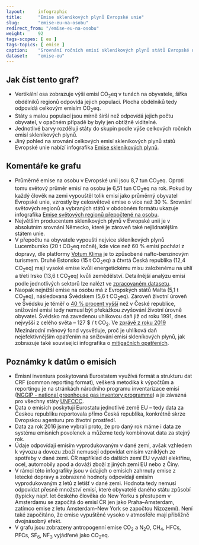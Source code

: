 ```yaml
---
layout:     infographic
title:      "Emise skleníkových plynů Evropské unie"
slug:       "emise-eu-na-osobu"
redirect_from: "/emise-eu-na-osobu"
weight:     92
tags-scopes: [ eu ]
tags-topics: [ emise ]
caption:    "Srovnání ročních emisí skleníkových plynů států Evropské unie, vyjádřeno na obyvatele i za celou populaci."
dataset:    "emise-eu"
---
```


## Jak číst tento graf?

* Vertikální osa zobrazuje výši emisí <glossary id="co2eq">CO<sub>2</sub>eq</glossary> v tunách na obyvatele, šířka obdélníků regionů odpovídá jejich populaci. Plocha obdélníků tedy odpovídá celkovým emisím CO<sub>2</sub>eq.
* Státy s malou populací jsou mírně širší než odpovídá jejich počtu obyvatel, v opačném případě by byly jen obtížně viditelné.
* Jednotlivé barvy rozdělují státy do skupin podle výše celkových ročních emisí skleníkových plynů.
* Jiný pohled na srovnání celkových emisí skleníkových plynů států Evropské unie nabízí infografika [Emise skleníkových plynů](/infografiky/emise-eu).

## Komentáře ke grafu

* Průměrné emise na osobu v Evropské unii jsou 8,7 tun CO<sub>2</sub>eq. Oproti tomu světový průměr emisí na osobu je 6,51 tun CO<sub>2</sub>eq na rok. Pokud by každý člověk na zemi vypouštěl tolik emisí jako průměrný obyvatel Evropské unie, vzrostly by celosvětové emise o více než 30 %. Srovnání světových regionů a vybraných států v obdobném formátu ukazuje infografika [Emise světových regionů přepočtené na osobu](/infografiky/emise-svet-na-osobu).
* Největším producentem skleníkových plynů v Evropské unii je v absolutním srovnání Německo, které je zároveň také nejlidnatějším státem unie.
* V přepočtu na obyvatele vypouští nejvíce skleníkových plynů Lucembursko (20 t CO<sub>2</sub>eq ročně), kde více než 60 % emisí pochází z dopravy, dle platformy [Votum Klima](https://today.rtl.lu/news/luxembourg/a/1184731.html) je to způsobené nafto-benzínovým turismem. Druhé Estonsko (15 t CO<sub>2</sub>eq) a čtvrtá Česká republika (12,4 CO<sub>2</sub>eq) mají vysoké emise kvůli energetickému mixu založenému na uhlí a třetí Irsko (13,6 t CO<sub>2</sub>eq) kvůli zemědělství. Detailnější analýzu emisí podle jednotlivých sektorů lze nalézt ve [zpracovaném datasetu](https://docs.google.com/spreadsheets/d/1KNL5d1CwLsLc8INquN7z5ABdr52APEsDjEsUcYGh_Mk/edit#gid=979818322).
* Naopak nejnižší emise na osobu má z Evropských států Malta (5,1 t CO<sub>2</sub>eq), následovaná Švédskem (5,6 t CO<sub>2</sub>eq). Zároveň životní úroveň ve Švédsku je téměř o [40 % procent vyšší](https://en.wikipedia.org/wiki/List_of_countries_by_GDP_(PPP)_per_capita) než v České republice, snižování emisí tedy nemusí být překážkou zvyšování životní úrovně obyvatel. Švédsko má zavedenou uhlíkovou daň již od roku 1991, dnes nejvyšší z celého světa – 127 $ / t CO<sub>2</sub>. Ve [zprávě z roku 2019](/studie/2019_mitigacni-opatreni-mmf) Mezinárodní měnový fond vysvětluje, proč je uhlíková daň nejefektivnějším opatřením na snižování emisí skleníkových plynů, jak zobrazuje také související infografika o [mitigačních opatřeních](/infografiky/mitigacni-opatreni-mmf).

## Poznámky k datům o emisích

* Emisní inventura poskytovaná Eurostatem využívá formát a strukturu dat CRF (common reporting format), veškerá metodika k výpočtům a reportingu je na stránkách národního programu inventarizace emisí ([NGGIP - national greenhouse gas inventory programme](https://www.ipcc-nggip.iges.or.jp/)) a je závazná pro všechny státy [UNFCCC](https://cs.wikipedia.org/wiki/R%C3%A1mcov%C3%A1_%C3%BAmluva_OSN_o_zm%C4%9Bn%C4%9B_klimatu).
* Data o emisích poskytují Eurostatu jednotlivé země EU – tedy data za Českou republiku reportovala přímo Česká republika, konkrétně skrze Evropskou agenturu pro životní prostředí.
* Data za rok 2016 jsme vybrali proto, že pro daný rok máme i data ze systému emisních povolenek a můžeme tedy kombinovat data za stejný rok.
* Údaje odpovídají emisím vyprodukovaným v dané zemi, avšak vzhledem k vývozu a dovozu zboží nemusejí odpovídat emisím vzniklých ze spotřeby v dané zemi. ČR například do dalších zemí EU vyváží elektřinu, ocel, automobily apod a dováží zboží z jiných zemí EU nebo z Číny.
* V rámci této infografiky jsou v údajích o emisích zahrnuty emise z letecké dopravy a zobrazené hodnoty odpovídají emisím vyprodukovaným z letů z letišť v dané zemi. Hodnota tedy nemusí odpovídat přesně množství emisí, které obyvatelé daného státu způsobí (typicky např. let českého člověka do New Yorku s přestupem v Amsterdamu se započítá do emisí ČR jen jako Praha–Amsterdam, zatímco emise z letu Amsterdam–New York se započtou Nizozemí). Není také započítáno, že emise vypuštěné vysoko v atmosféře mají přibližně dvojnásobný efekt.
* V grafu jsou zobrazeny <glossary id="antropogennisklenikoveplyny">antropogenní emise</glossary> CO<sub>2</sub> a N<sub>2</sub>O, CH<sub>4</sub>, HFCs, PFCs, SF<sub>6</sub>, NF<sub>3</sub> vyjádřené jako <glossary id="co2eq">CO<sub>2</sub>eq</glossary>.
